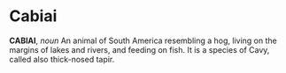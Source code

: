 # Cabiai

**CABIAI**, _noun_ An animal of South America resembling a hog, living on the margins of lakes and rivers, and feeding on fish. It is a species of Cavy, called also thick-nosed tapir.